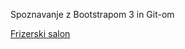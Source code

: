 Spoznavanje z Bootstrapom 3 in Git-om

[Frizerski salon](https://frizeraj-195219.appspot.com/index.html#)
